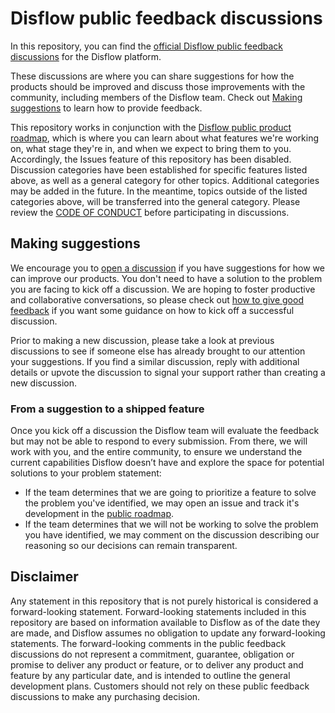 # Disflow public feedback discussions

In this repository, you can find the [official Disflow public feedback discussions](https://github.com/disflow/feedback/discussions) for the Disflow platform.

These discussions are where you can share suggestions for how the products should be improved and discuss those improvements with the community, including members of the Disflow team. Check out [Making suggestions](#making-suggestions) to learn how to provide feedback.

This repository works in conjunction with the [Disflow public product roadmap](https://github.com/disflow/roadmap), which is where you can learn about what features we're working on, what stage they're in, and when we expect to bring them to you. Accordingly, the Issues feature of this repository has been disabled. Discussion categories have been established for specific features listed above, as well as a general category for other topics. Additional categories may be added in the future. In the meantime, topics outside of the listed categories above, will be transferred into the general category. Please review the [CODE OF CONDUCT](CODE_OF_CONDUCT.md) before participating in discussions.

## Making suggestions

We encourage you to [open a discussion](https://github.com/disflow/feedback/discussions) if you have suggestions for how we can improve our products. You don't need to have a solution to the problem you are facing to kick off a discussion. We are hoping to foster productive and collaborative conversations, so please check out [how to give good feedback](https://github.com/disflow/feedback/discussions/1) if you want some guidance on how to kick off a successful discussion.

Prior to making a new discussion, please take a look at previous discussions to see if someone else has already brought to our attention your suggestions. If you find a similar discussion, reply with additional details or upvote the discussion to signal your support rather than creating a new discussion.

### From a suggestion to a shipped feature

Once you kick off a discussion the Disflow team will evaluate the feedback but may not be able to respond to every submission. From there, we will work with you, and the entire community, to ensure we understand the current capabilities Disflow doesn’t have and explore the space for potential solutions to your problem statement:

- If the team determines that we are going to prioritize a feature to solve the problem you've identified, we may open an issue and track it's development in the [public roadmap](https://github.com/disflow/roadmap).
- If the team determines that we will not be working to solve the problem you have identified, we may comment on the discussion describing our reasoning so our decisions can remain transparent.

## Disclaimer

Any statement in this repository that is not purely historical is considered a forward-looking statement. Forward-looking statements included in this repository are based on information available to Disflow as of the date they are made, and Disflow assumes no obligation to update any forward-looking statements. The forward-looking comments in the public feedback discussions do not represent a commitment, guarantee, obligation or promise to deliver any product or feature, or to deliver any product and feature by any particular date, and is intended to outline the general development plans. Customers should not rely on these public feedback discussions to make any purchasing decision.
